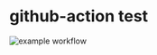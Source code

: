 # github-action test

![example workflow](https://github.com/<OWNER>/<REPOSITORY>/actions/workflows/<WORKFLOW_FILE>/badge.svg)
